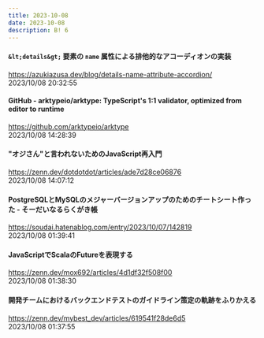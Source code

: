 ```yaml
---
title: 2023-10-08
date: 2023-10-08
description: B! 6
---
```


#### `&lt;details&gt;` 要素の `name` 属性による排他的なアコーディオンの実装
https://azukiazusa.dev/blog/details-name-attribute-accordion/<br>
2023/10/08 20:32:55<br>


#### GitHub - arktypeio/arktype: TypeScript's 1:1 validator, optimized from editor to runtime
https://github.com/arktypeio/arktype<br>
2023/10/08 14:28:39<br>


#### "オジさん"と言われないためのJavaScript再入門
https://zenn.dev/dotdotdot/articles/ade7d28ce06876<br>
2023/10/08 14:07:12<br>


#### PostgreSQLとMySQLのメジャーバージョンアップのためのチートシート作った - そーだいなるらくがき帳
https://soudai.hatenablog.com/entry/2023/10/07/142819<br>
2023/10/08 01:39:41<br>


#### JavaScriptでScalaのFutureを表現する
https://zenn.dev/mox692/articles/4d1df32f508f00<br>
2023/10/08 01:38:30<br>


#### 開発チームにおけるバックエンドテストのガイドライン策定の軌跡をふりかえる
https://zenn.dev/mybest_dev/articles/619541f28de6d5<br>
2023/10/08 01:37:55<br>


